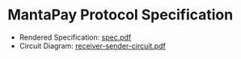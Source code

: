 # MantaPay Protocol Specification

- Rendered Specification: [spec.pdf](spec.pdf)
- Circuit Diagram: [receiver-sender-circuit.pdf](diagrams/receiver-sender-circuit.pdf)

